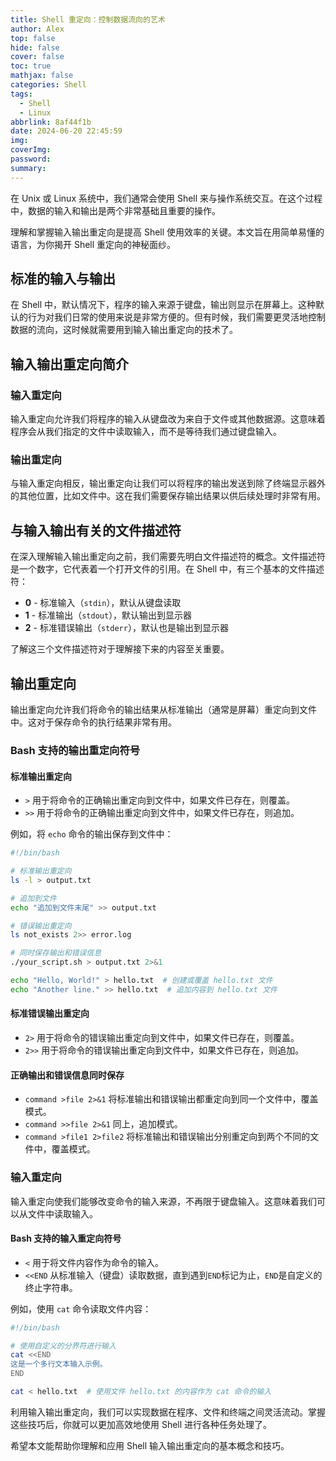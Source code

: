 ```yaml
---
title: Shell 重定向：控制数据流向的艺术
author: Alex
top: false
hide: false
cover: false
toc: true
mathjax: false
categories: Shell
tags:
  - Shell
  - Linux
abbrlink: 8af44f1b
date: 2024-06-20 22:45:59
img:
coverImg:
password:
summary:
---
```


在 Unix 或 Linux 系统中，我们通常会使用 Shell 来与操作系统交互。在这个过程中，数据的输入和输出是两个非常基础且重要的操作。

理解和掌握输入输出重定向是提高 Shell 使用效率的关键。本文旨在用简单易懂的语言，为你揭开 Shell 重定向的神秘面纱。

## 标准的输入与输出

在 Shell 中，默认情况下，程序的输入来源于键盘，输出则显示在屏幕上。这种默认的行为对我们日常的使用来说是非常方便的。但有时候，我们需要更灵活地控制数据的流向，这时候就需要用到输入输出重定向的技术了。

## 输入输出重定向简介

### 输入重定向

输入重定向允许我们将程序的输入从键盘改为来自于文件或其他数据源。这意味着程序会从我们指定的文件中读取输入，而不是等待我们通过键盘输入。

### 输出重定向

与输入重定向相反，输出重定向让我们可以将程序的输出发送到除了终端显示器外的其他位置，比如文件中。这在我们需要保存输出结果以供后续处理时非常有用。

## 与输入输出有关的文件描述符

在深入理解输入输出重定向之前，我们需要先明白文件描述符的概念。文件描述符是一个数字，它代表着一个打开文件的引用。在 Shell 中，有三个基本的文件描述符：

- **0** - 标准输入（`stdin`），默认从键盘读取
- **1** - 标准输出（`stdout`），默认输出到显示器
- **2** - 标准错误输出（`stderr`），默认也是输出到显示器

了解这三个文件描述符对于理解接下来的内容至关重要。

## 输出重定向

输出重定向允许我们将命令的输出结果从标准输出（通常是屏幕）重定向到文件中。这对于保存命令的执行结果非常有用。

### Bash 支持的输出重定向符号

#### 标准输出重定向

- `>` 用于将命令的正确输出重定向到文件中，如果文件已存在，则覆盖。
- `>>` 用于将命令的正确输出重定向到文件中，如果文件已存在，则追加。

例如，将 `echo` 命令的输出保存到文件中：

```bash
#!/bin/bash

# 标准输出重定向
ls -l > output.txt

# 追加到文件
echo "追加到文件末尾" >> output.txt

# 错误输出重定向
ls not_exists 2>> error.log

# 同时保存输出和错误信息
./your_script.sh > output.txt 2>&1

echo "Hello, World!" > hello.txt  # 创建或覆盖 hello.txt 文件
echo "Another line." >> hello.txt  # 追加内容到 hello.txt 文件
```

#### 标准错误输出重定向

- `2>` 用于将命令的错误输出重定向到文件中，如果文件已存在，则覆盖。
- `2>>` 用于将命令的错误输出重定向到文件中，如果文件已存在，则追加。

#### 正确输出和错误信息同时保存

- `command >file 2>&1` 将标准输出和错误输出都重定向到同一个文件中，覆盖模式。
- `command >>file 2>&1` 同上，追加模式。
- `command >file1 2>file2` 将标准输出和错误输出分别重定向到两个不同的文件中，覆盖模式。

### 输入重定向

输入重定向使我们能够改变命令的输入来源，不再限于键盘输入。这意味着我们可以从文件中读取输入。

#### Bash 支持的输入重定向符号

- `<` 用于将文件内容作为命令的输入。
- `<<END` 从标准输入（键盘）读取数据，直到遇到`END`标记为止，`END`是自定义的终止字符串。

例如，使用 `cat` 命令读取文件内容：

```bash
#!/bin/bash

# 使用自定义的分界符进行输入
cat <<END
这是一个多行文本输入示例。
END

cat < hello.txt  # 使用文件 hello.txt 的内容作为 cat 命令的输入
```

利用输入输出重定向，我们可以实现数据在程序、文件和终端之间灵活流动。掌握这些技巧后，你就可以更加高效地使用 Shell 进行各种任务处理了。

希望本文能帮助你理解和应用 Shell 输入输出重定向的基本概念和技巧。